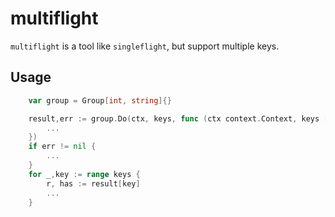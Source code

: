 # multiflight

`multiflight` is a tool like `singleflight`, but support multiple keys.

## Usage

```go
    var group = Group[int, string]{}

    result,err := group.Do(ctx, keys, func (ctx context.Context, keys []int)(map[int]string, error){
        ...
    })
    if err != nil {
        ...
    }
    for _,key := range keys {
        r, has := result[key]
        ...
    }
```
